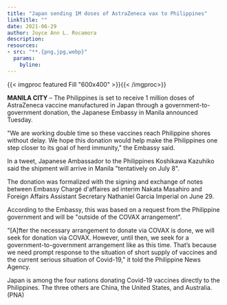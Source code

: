 ```yaml
---
title: "Japan sending 1M doses of AstraZeneca vax to Philippines"
linkTitle: ""
date: 2021-06-29
author: Joyce Ann L. Rocamora
description:
resources:
- src: "**.{png,jpg,webp}"
  params:
    byline: 
---
```

{{< imgproc featured Fill "600x400" >}}{{< /imgproc>}}

**MANILA CITY** –  The Philippines is set to receive 1 million doses of AstraZeneca vaccine manufactured in Japan through a government-to-government donation, the Japanese Embassy in Manila announced Tuesday.

"We are working double time so these vaccines reach Philippine shores without delay. We hope this donation would help make the Philippines one step closer to its goal of herd immunity," the Embassy said.

In a tweet, Japanese Ambassador to the Philippines Koshikawa Kazuhiko said the shipment will arrive in Manila "tentatively on July 8".

The donation was formalized with the signing and exchange of notes between Embassy Chargé d'affaires ad interim Nakata Masahiro and Foreign Affairs Assistant Secretary Nathaniel Garcia Imperial on June 29.

According to the Embassy, this was based on a request from the Philippine government and will be "outside of the COVAX arrangement".

"[A]fter the necessary arrangement to donate via COVAX is done, we will seek for donation via COVAX. However, until then, we seek for a government-to-government arrangement like as this time. That’s because we need prompt response to the situation of short supply of vaccines and the current serious situation of Covid-19," it told the Philippine News Agency.

Japan is among the four nations donating Covid-19 vaccines directly to the Philippines. The three others are China, the United States, and Australia. (PNA)